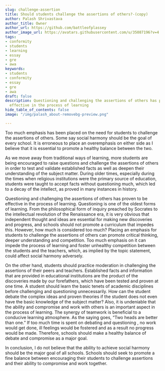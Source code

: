 ```yaml
---
slug: challenge-assertion
title: Should students challenge the assertions of others?-(copy)
author: Palash Shrivastava
author_title: Owner
author_url: https://github.com/battleofplassey
author_image_url: https://avatars.githubusercontent.com/u/35087196?v=4
tags:
- conformity
- students
- learning
- essay
- gre
- awa
keywords:
- students
- conformity
- essay
- gre
- awa
draft: false
description: Questioning and challenging the assertions of others has proven to be
  effective in the process of learning
hide_table_of_contents: false
image: "/img/palash_about-removebg-preview.png"

---
```

Too much emphasis has been placed on the need for students to challenge the assertions of others. <!--truncate-->Some say social harmony should be the goal of every school. It is erroneous to place an overemphasis on either side as I believe that it is essential to promote a healthy balance between the two.

As we move away from traditional ways of learning, more students are being encouraged to raise questions and challenge the assertions of others in order to test and validate established facts as well as deepen their understanding of the subject matter. During older times, especially during the times when religious institutions were the primary source of education, students were taught to accept facts without questioning much, which led to a decay of the intellect, as proved in many instances in history.

Questioning and challenging the assertions of others has proven to be effective in the process of learning. Questioning is one of the oldest forms of learning. From the philosophical form of inquiry preached by Socrates to the intellectual revolution of the Renaissance era, it is very obvious that independent thought and ideas are essential for making new discoveries and progress, and schools should not promote a curriculum that impedes this. However, how much is considered too much? Placing an emphasis for students to challenge the assertions of others can promote critical thinking, deeper understanding and competition. Too much emphasis on it can impede the process of learning and foster unhealthy competition between the students and the teachers, which, as implied by the topic statement, could affect social harmony adversely.

On the other hand, students should practice moderation in challenging the assertions of their peers and teachers. Established facts and information that are provided in educational institutions are the product of the discoveries made by our forefathers, which have been tested and proven at one time. A student should learn the basic tenets of academic disciplines before challenging and questioning unnecessarily. How can the student debate the complex ideas and proven theories if the student does not even have the basic knowledge of the subject matter? Also, it is undeniable that the ability and compromise and work with others is an important aspect in the process of learning. The synergy of teamwork is beneficial to a conducive learning atmosphere. As the saying goes, “Two heads are better than one.” If too much time is spent on debating and questioning , no work would get done, ill feelings would be fostered and as a result no progress would be made. Therefore, schools should make a healthy balance of debate and compromise as a major goal.

In conclusion, I do not believe that the ability to achieve social harmony should be the major goal of all schools. Schools should seek to promote a fine balance between encouraging their students to challenge assertions and their ability to compromise and work together.